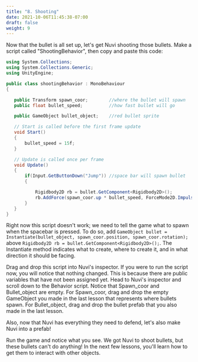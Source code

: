 ```yaml
---
title: "8. Shooting"
date: 2021-10-06T11:45:38-07:00
draft: false
weight: 9
---
```


Now that the bullet is all set up, let's get Nuvi shooting those bullets. Make a script called "ShootingBehavior", then copy and paste this code:

```csharp
using System.Collections;
using System.Collections.Generic;
using UnityEngine;

public class shootingBehavior : MonoBehaviour
{

   public Transform spawn_coor;        //where the bullet will spawn
   public float bullet_speed;          //how fast bullet will go

   public GameObject bullet_object;    //red bullet sprite

   // Start is called before the first frame update
   void Start()
   {
       bullet_speed = 15f;
   }      

   // Update is called once per frame
   void Update()
   {
       if(Input.GetButtonDown("Jump")) //space bar will spawn bullet
       {

           Rigidbody2D rb = bullet.GetComponent<Rigidbody2D>();
           rb.AddForce(spawn_coor.up * bullet_speed, ForceMode2D.Impulse); //makes bullet move
       }
   }
}
```

Right now this script doesn't work; we need to tell the game what to spawn when the spacebar is pressed. To do so, add `GameObject bullet = Instantiate(bullet_object, spawn_coor.position, spawn_coor.rotation);` above `Rigidbody2D rb = bullet.GetComponent<Rigidbody2D>();`. The Instantiate method indicates what to create, where to create it, and in what direction it should be facing.

Drag and drop this script into Nuvi's inspector. If you were to run the script now, you will notice that nothing changed. This is because there are public variables that have not been assigned yet.
Head to Nuvi's inspector and scroll down to the Behavior script. Notice that Spawn_coor and Bullet_object are empty. For Spawn_coor, drag and drop the empty GameObject you made in the last lesson that represents where bullets spawn. For Bullet_object, drag and drop the bullet prefab that you also made in the last lesson.

Also, now that Nuvi has everything they need to defend, let's also make Nuvi into a prefab!

Run the game and notice what you see. We got Nuvi to shoot bullets, but these bullets can't do anything! In the next few lessons, you'll learn how to get them to interact with other objects.
